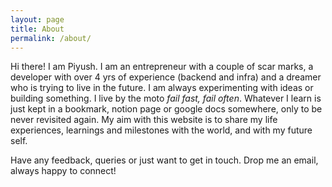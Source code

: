 ```yaml
---
layout: page
title: About
permalink: /about/
---
```


Hi there! I am Piyush. I am an entrepreneur with a couple of scar marks, a developer with over 4 yrs of experience (backend and infra) and a dreamer who is trying to live in the future. 
I am always experimenting with ideas or building something. I live by the moto <i>fail fast, fail often</i>. Whatever I learn is just kept in a bookmark, notion page or google docs somewhere, only
to be never revisited again. My aim with this website is to share my life experiences, learnings and milestones with the world, and with my future self.

Have any feedback, queries or just want to get in touch. Drop me an email, always happy to connect!